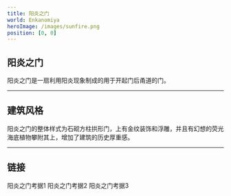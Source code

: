 ```yaml
---
title: 阳炎之门
world: Enkanomiya
heroImage: /images/sunfire.png
position: [0, 0]
---
```


## 阳炎之门

阳炎之门是一扇利用阳炎现象制成的用于开起门后甬道的门。

----

## 建筑风格

阳炎之门的整体样式为石砌方柱拱形门，上有金纹装饰和浮雕，并且有幻想的荧光海底植物攀附其上，增加了建筑的历史厚重感。

----

## 链接

<ref-link-button href="#">阳炎之门考据1</ref-link-button>
<ref-link-button href="#">阳炎之门考据2</ref-link-button>
<ref-link-button href="#">阳炎之门考据3</ref-link-button>




